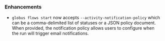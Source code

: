 ### Enhancements

* `globus flows start` now accepts `--activity-notification-policy` which can
  be a comma-delimited list of statuses or a JSON policy document. When
  provided, the notification policy allows users to configure when the run will
  trigger email notifications.
